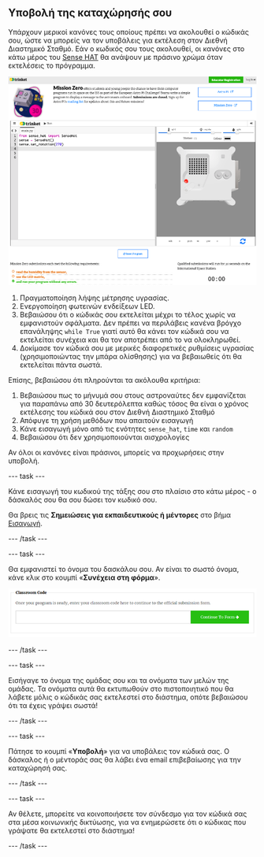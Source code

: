 ## Υποβολή της καταχώρησής σου

Υπάρχουν μερικοί κανόνες τους οποίους πρέπει να ακολουθεί ο κώδικάς σου, ώστε να μπορείς να τον υποβάλεις για εκτέλεση στον Διεθνή Διαστημικό Σταθμό. Εάν ο κωδικός σου τους ακολουθεί, οι κανόνες στο κάτω μέρος του [Sense HAT](https://trinket.io/mission-zero) θα ανάψουν με πράσινο χρώμα όταν εκτελέσεις το πρόγραμμα.

![Ένα στιγμιότυπο οθόνης των σελίδων Mission Zero Trinket που δείχνει το κουμπί υποβολής και τα κριτήρια ελέγχου στα αριστερά. Τα δύο πρώτα ("ανάγνωση υγρασίας" και "χρήση των LED") είναι σε πορτοκαλί κείμενο, το κάτω ("εκτελείται χωρίς σφάλματα") είναι πράσινο ](images/validation.png)

1. Πραγματοποίηση λήψης μέτρησης υγρασίας.
1. Ενεργοποίηση φωτεινών ενδείξεων LED.
1. Βεβαιώσου ότι ο κώδικάς σου εκτελείται μέχρι το τέλος χωρίς να εμφανιστούν σφάλματα. Δεν πρέπει να περιλάβεις κανένα βρόγχο επανάληψης `while True` γιατί αυτό θα κάνει τον κώδικά σου να εκτελείται συνέχεια και θα τον αποτρέπει από το να ολοκληρωθεί.
1. Δοκίμασε τον κώδικά σου με μερικές διαφορετικές ρυθμίσεις υγρασίας (χρησιμοποιώντας την μπάρα ολίσθησης) για να βεβαιωθείς ότι θα εκτελείται πάντα σωστά.

Επίσης, βεβαιώσου ότι πληρούνται τα ακόλουθα κριτήρια:

1. Βεβαιώσου πως το μήνυμά σου στους αστροναύτες δεν εμφανίζεται για παραπάνω από 30 δευτερόλεπτα καθώς τόσος θα είναι ο χρόνος εκτέλεσης του κώδικά σου στον Διεθνή Διαστημικό Σταθμό
1. Απόφυγε τη χρήση μεθόδων που απαιτούν εισαγωγή
1. Κάνε εισαγωγή μόνο από τις ενότητες `sense_hat`, `time` και `random`
1. Βεβαιώσου ότι δεν χρησιμοποιούνται αισχρολογίες

Αν όλοι οι κανόνες είναι πράσινοι, μπορείς να προχωρήσεις στην υποβολή.

--- task ---

Κάνε εισαγωγή του κωδικού της τάξης σου στο πλαίσιο στο κάτω μέρος - ο δάσκαλός σου θα σου δώσει τον κωδικό σου.

Θα βρεις τις **Σημειώσεις για εκπαιδευτικούς ή μέντορες** στο βήμα [Εισαγωγή](https://projects.raspberrypi.org/en/projects/astro-pi-mission-zero/1).

--- /task ---

--- task ---

Θα εμφανιστεί το όνομα του δασκάλου σου. Αν είναι το σωστό όνομα, κάνε κλικ στο κουμπί «**Συνέχεια στη φόρμα**».

![Συνέχισε στη φόρμα](images/continue-to-form.png)

--- /task ---

--- task ---

Εισήγαγε το όνομα της ομάδας σου και τα ονόματα των μελών της ομάδας. Τα ονόματα αυτά θα εκτυπωθούν στο πιστοποιητικό που θα λάβετε μόλις ο κώδικάς σας εκτελεστεί στο διάστημα, οπότε βεβαιώσου ότι τα έχεις γράψει σωστά!

--- /task ---

--- task ---

Πάτησε το κουμπί «**Υποβολή**» για να υποβάλεις τον κώδικά σας. Ο δάσκαλος ή ο μέντοράς σας θα λάβει ένα email επιβεβαίωσης για την καταχώρησή σας.

--- /task ---

--- task ---

Αν θέλετε, μπορείτε να κοινοποιήσετε τον σύνδεσμο για τον κώδικά σας στα μέσα κοινωνικής δικτύωσης, για να ενημερώσετε ότι ο κώδικας που γράψατε θα εκτελεστεί στο διάστημα!

--- /task ---
